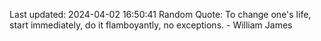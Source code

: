 Last updated: 2024-04-02 16:50:41
Random Quote: To change one's life, start immediately, do it flamboyantly, no exceptions. - William James